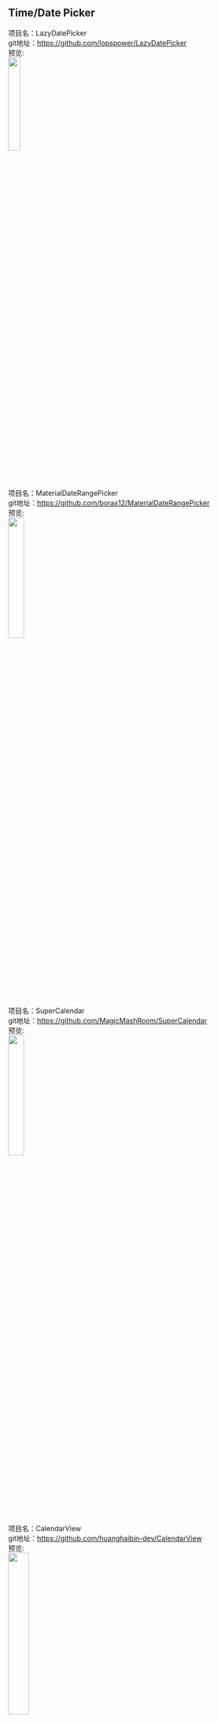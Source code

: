 ## Time/Date Picker<br>




项目名：LazyDatePicker<br>
git地址：https://github.com/lopspower/LazyDatePicker<br>
预览:<br>
<img src="https://github.com/lopspower/LazyDatePicker/raw/master/preview/preview_2.gif" width="22%"/><br>

项目名：MaterialDateRangePicker<br>
git地址：https://github.com/borax12/MaterialDateRangePicker<br>
预览:<br>
<img src="https://github.com/borax12/MaterialDateRangePicker/raw/master/screenshots/1.png?raw=true" width="25%"/><br>

项目名：SuperCalendar<br>
git地址：https://github.com/MagicMashRoom/SuperCalendar<br>
预览:<br>
<img src="https://camo.githubusercontent.com/ac37c0f9bd1d3481de578f11bb538182cf40048f/687474703a2f2f6f736e6674736961652e626b742e636c6f7564646e2e636f6d2f73796c6c616275735f322e706e67" width="25%"/><br>

项目名：CalendarView<br>
git地址：https://github.com/huanghaibin-dev/CalendarView<br>
预览:<br>
<img src="https://github.com/huanghaibin-dev/CalendarView/raw/master/app/src/main/assets/custom_expand.png" width="29%"/><br>

项目名：DateRangePicker<br>
git地址：https://github.com/savvisingh/DateRangePicker<br>
预览:<br>
<img src="https://github.com/savvisingh/DateRangePicker/raw/master/device-2017-06-23-154757.png" width="29%"/><br>

项目名：LightCalendarView<br>
git地址：https://github.com/recruit-mp/LightCalendarView<br>
预览:<br>
<img src="https://cloud.githubusercontent.com/assets/21093614/18807459/a6692ca4-8282-11e6-921d-1ea46c545ed4.gif" width="29%"/><br>

项目名：TimePickerDialog<br>
git地址：https://github.com/JZXiang/TimePickerDialog<br>
预览:<br>
<img src="https://raw.githubusercontent.com/JZXiang/TimePickerDialog/master/preview/timepickerdialog_demo.gif" width="23%"/><br>

项目名：AnimateFilterCalendarGridLayout<br>
git地址：https://github.com/DevLight-Mobile-Agency/AnimateFilterCalendarGridLayout<br>
预览:<br>
<img src="https://camo.githubusercontent.com/8703b683fe9df6fa645bb27c2037746571a03713/68747470733a2f2f6c68342e676f6f676c6575736572636f6e74656e742e636f6d2f2d64586f556e476a474c48452f56736276627465685633492f4141414141414141434c732f45715942364141356659492f773339362d683535322d6e6f2f6163676c2e676966" width="23%"/><br>

项目名：Calendar365<br>
git地址：https://github.com/haibuzou/Calendar365<br>
预览:<br>
<img src="https://github.com/dalong982242260/AndroidCalendar/raw/master/img/calendar30.gif" width="23%"/><br>

项目名：DynamicCalendar<br>
git地址：https://github.com/SilleBille/DynamicCalendar<br>
预览:<br>
<img src="https://github.com/dalong982242260/AndroidCalendar/raw/master/img/calendar29.png" width="23%"/><br>

项目名：CalendarSelector<br>
git地址：https://github.com/TUBB/CalendarSelector<br>
预览:<br>
<img src="https://github.com/dalong982242260/AndroidCalendar/raw/master/img/calendar28.gif" width="27%"/><br>

项目名：CalendarSelector<br>
git地址：https://github.com/lvning/CalendarSelector<br>
预览:<br>
<img src="https://github.com/dalong982242260/AndroidCalendar/raw/master/img/calendar27.png" width="27%"/><br>

项目名：MaterialCalendar<br>
git地址：https://github.com/Haoxiqiang/MaterialCalendar<br>
预览:<br>
<img src="https://github.com/dalong982242260/AndroidCalendar/raw/master/img/calendar25.png" width="27%"/><br>

项目名：mCalendarView<br>
git地址：https://github.com/SpongeBobSun/mCalendarView<br>
预览:<br>
<img src="https://github.com/dalong982242260/AndroidCalendar/raw/master/img/calendar23.gif" width="27%"/><br>

项目名：Etar-Calendar<br>
git地址：https://github.com/xsoh/Etar-Calendar<br>
预览:<br>
<img src="https://github.com/dalong982242260/AndroidCalendar/raw/master/img/calendar21.gif" width="27%"/><br>

项目名：RobotoCalendarView<br>
git地址：https://github.com/marcohc/RobotoCalendarView<br>
预览:<br>
<img src="https://github.com/dalong982242260/AndroidCalendar/raw/master/img/calendar20.png" width="27%"/><br>

项目名：CalendarPager<br>
git地址：https://github.com/ToDou/CalendarPager<br>
预览:<br>
<img src="https://github.com/dalong982242260/AndroidCalendar/raw/master/img/calendar19_1.gif" width="27%"/><br>

项目名：clean-simple-calendar<br>
git地址：https://github.com/dpreussler/clean-simple-calendar<br>
预览:<br>
<img src="https://github.com/dalong982242260/AndroidCalendar/raw/master/img/calendar17.png" width="37%"/><br>

项目名：Calendar<br>
git地址：https://github.com/lichao315/Calendar<br>
预览:<br>
<img src="https://github.com/dalong982242260/AndroidCalendar/raw/master/img/calendar15.png" width="27%"/><br>

项目名：android-collapse-calendar-view<br>
git地址：https://github.com/blazsolar/android-collapse-calendar-view<br>
预览:<br>
<img src="https://github.com/dalong982242260/AndroidCalendar/raw/master/img/calendar13.gif" width="27%"/><br>

项目名：WeekCalendar<br>
git地址：https://github.com/nomanr/WeekCalendar<br>
预览:<br>
<img src="https://github.com/dalong982242260/AndroidCalendar/raw/master/img/calendar12.gif" width="27%"/><br>

项目名：android-calendar-card<br>
git地址：https://github.com/kenumir/android-calendar-card<br>
预览:<br>
<img src="https://github.com/dalong982242260/AndroidCalendar/raw/master/img/calendar11.png" width="27%"/><br>

项目名：CompactCalendarView<br>
git地址：https://github.com/SundeepK/CompactCalendarView<br>
预览:<br>
<img src="https://github.com/dalong982242260/AndroidCalendar/raw/master/img/calendar9.gif" width="27%"/><br>

项目名：AgendaCalendarView<br>
git地址：https://github.com/Tibolte/AgendaCalendarView<br>
预览:<br>
<img src="https://github.com/dalong982242260/AndroidCalendar/raw/master/img/calendar8.gif" width="27%"/><br>

项目名：CalendarListview<br>
git地址：https://github.com/traex/CalendarListview<br>
预览:<br>
<img src="https://github.com/dalong982242260/AndroidCalendar/raw/master/img/calendar6.gif" width="27%"/><br>

项目名：material-calendarview<br>
git地址：https://github.com/prolificinteractive/material-calendarview<br>
预览:<br>
<img src="https://github.com/dalong982242260/AndroidCalendar/raw/master/img/calendar4.gif" width="27%"/><br>

项目名：Android-Week-View<br>
git地址：https://github.com/alamkanak/Android-Week-View<br>
预览:<br>
<img src="https://github.com/dalong982242260/AndroidCalendar/raw/master/img/calendar3.png" width="57%"/><br>

项目名：CalendarView<br>
git地址：https://github.com/henry-newbie/CalendarView<br>
预览:<br>
<img src="https://github.com/henry-newbie/CalendarView/raw/master/screenshot/calendar.gif" width="27%"/><br>

项目名：MonthView<br>
git地址：https://github.com/mrme2014/MonthView<br>
预览:<br>
<img src="https://github.com/mrme2014/MonthView/raw/master/images/1.png" width="27%"/><br>

项目名：NCalendar<br>
git地址：https://github.com/yannecer/NCalendar<br>
预览:<br>
<img src="https://github.com/yannecer/NCalendar/raw/master/app/ncalendar3.gif" width="27%"/><br>

项目名：Calendar<br>
git地址：https://github.com/xiaojianglaile/Calendar<br>
预览:<br>
<img src="https://github.com/xiaojianglaile/Calendar/raw/master/raw/jeek_image_1.gif" width="27%"/><br>

项目名：SingleDateAndTimePicker<br>
git地址：https://github.com/florent37/SingleDateAndTimePicker<br>
预览:<br>
<img src="https://raw.githubusercontent.com/florent37/SingleDateAndTimePicker/master/media/new_video.gif" width="27%"/><br>

项目名：EasyCalendar<br>
git地址：https://github.com/shichaohui/EasyCalendar<br>
预览:<br>
<img src="https://github.com/shichaohui/EasyCalendar/raw/master/screeshot/screenshot_checkin_gif.gif" width="27%"/><br>

项目名：android-betterpickers<br>
git地址：https://github.com/code-troopers/android-betterpickers<br>
预览:<br>
<img src="https://raw.githubusercontent.com/code-troopers/android-betterpickers/master/sample/imagery/screenshot_recurrence.png" width="30%"/><br>

项目名：CalendarExaple<br>
git地址：https://github.com/codbking/CalendarExaple<br>
预览:<br>
<img src="https://github.com/codbking/CalendarExaple/raw/master/image/a1.jpg" width="30%"/><br>

项目名：BottomSheetPickers<br>
git地址：https://github.com/philliphsu/BottomSheetPickers<br>
预览:<br>
<img src="https://github.com/philliphsu/BottomSheetPickers/raw/master/screenshots/24h-grid-light.png" width="30%"/><br>

项目名：MaterialDateTimePicker<br>
git地址：https://github.com/wdullaer/MaterialDateTimePicker<br>
预览:<br>
<img src="https://camo.githubusercontent.com/1467c2b5d209d68aef8ac96cc6bdc28a6c2b1f3d/68747470733a2f2f7261772e6769746875622e636f6d2f7764756c6c6165722f4d6174657269616c4461746554696d655069636b65722f67682d70616765732f696d616765732f646174655f7069636b65722e706e67" width="30%"/><br>

项目名：CalendarComponent<br>
git地址：https://github.com/dengshiwei/CalendarComponent<br>
预览:<br>
<img src="https://github.com/dengshiwei/CalendarComponent/raw/master/GridCalendarView.gif?raw=true" width="30%"/><br>

项目名：DatePicker<br>
git地址：https://github.com/AigeStudio/DatePicker<br>
预览:<br>
<img src="https://github.com/AigeStudio/DatePicker/raw/master/PreviewGif.gif" width="30%"/><br>

项目名：SublimePicker<br>
git地址：https://github.com/vikramkakkar/SublimePicker<br>
预览:<br>
<img src="https://github.com/vikramkakkar/SublimePicker/raw/master/img/date_picker_v2.png?raw=true" width="30%"/><br>

项目名：Caldroid<br>
git地址：https://github.com/roomorama/Caldroid<br>
预览:<br>
<img src="https://camo.githubusercontent.com/8160f830305493135ea8ae1fbd9e12713d6f0972/68747470733a2f2f7261772e6769746875622e636f6d2f726f6f6d6f72616d612f43616c64726f69642f6d61737465722f73637265656e73686f742f312e706e67" width="30%"/><br>

项目名：CalendarLibrary<br>
git地址：https://github.com/ik024/CalendarLibrary<br>
预览:<br>
<img src="https://cloud.githubusercontent.com/assets/4861930/15888021/e055587a-2d82-11e6-9329-4da8b8d8dad8.png" width="30%"/><br>

项目名：ScrollerCalendar<br>
git地址：https://github.com/guanchao/ScrollerCalendar<br>
预览:<br>
<img src="https://github.com/guanchao/ScrollerCalendar/raw/master/images/sample1.gif" width="30%"/><br>

项目名：android-times-square<br>
git地址：https://github.com/square/android-times-square<br>
预览:<br>
<img src="https://github.com/square/android-times-square/raw/master/timesSquareScreenshot.png" width="30%" /><br>

项目名：CompactCalendarView<br>
git地址：https://github.com/SundeepK/CompactCalendarView<br>
预览:<br>
<img src="https://github.com/SundeepK/CompactCalendarView/raw/master/images/compact-calendar-view-example.png" width="30%" /><br>

项目名：CompactCalendarViewToolbar<br>
git地址：https://github.com/GerritHoekstra/CompactCalendarViewToolbar<br>
预览:<br>
<img src="https://github.com/GerritHoekstra/CompactCalendarViewToolbar/raw/master/images/compact-calendar-toolbar-demo.gif" width="30%" /><br>

目名：CosmoCalendar<br>
git地址：https://github.com/AppliKeySolutions/CosmoCalendar<br>
预览:<br>
<img src="https://github.com/AppliKeySolutions/CosmoCalendar/raw/master/pictures/Calendar-range-years_2.jpg" width="30%" /><br>
